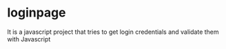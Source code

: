 # loginpage
It is a javascript project that tries to get login credentials and validate them with Javascript
